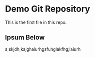 # Demo Git Repository

This is the first file in this repo.

## Ipsum Below

a;skjdh;kajghaiurhgsfuhglakfhg;laiurh
